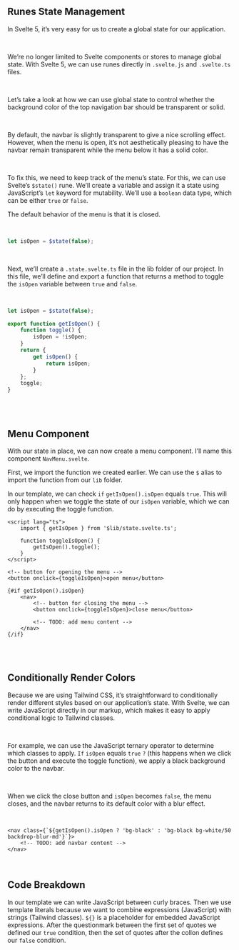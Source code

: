 ## Runes State Management

In Svelte 5, it’s very easy for us to create a global state for our application.

<br>

We’re no longer limited to Svelte components or stores to manage global state. With Svelte 5, we can use runes directly in `.svelte.js` and `.svelte.ts` files.

<br>

Let’s take a look at how we can use global state to control whether the background color of the top navigation bar should be transparent or solid.

<br>

By default, the navbar is slightly transparent to give a nice scrolling effect. However, when the menu is open, it’s not aesthetically pleasing to have the navbar remain transparent while the menu below it has a solid color.

<br>

To fix this, we need to keep track of the menu’s state. For this, we can use Svelte’s `$state()` rune. We’ll create a variable and assign it a state using JavaScript’s `let` keyword for mutability. We’ll use a `boolean` data type, which can be either `true` or `false`.

The default behavior of the menu is that it is closed.

<br>

```ts
let isOpen = $state(false);
```

<br>

Next, we’ll create a `.state.svelte.ts` file in the lib folder of our project. In this file, we’ll define and export a function that returns a method to toggle the `isOpen` variable between `true` and `false`.

<br>

```ts
let isOpen = $state(false);

export function getIsOpen() {
	function toggle() {
		isOpen = !isOpen;
	}
	return {
		get isOpen() {
			return isOpen;
		}
	};
	toggle;
}
```

<br>
<br>

## Menu Component

With our state in place, we can now create a menu component. I’ll name this component `NavMenu.svelte`.
<br>

First, we import the function we created earlier. We can use the `$` alias to import the function from our `lib` folder.
<br>

In our template, we can check `if` `getIsOpen().isOpen` equals `true`. This will only happen when we toggle the state of our `isOpen` variable, which we can do by executing the toggle function.
<br>

```svelte
<script lang="ts">
	import { getIsOpen } from '$lib/state.svelte.ts';

	function toggleIsOpen() {
		getIsOpen().toggle();
	}
</script>

<!-- button for opening the menu -->
<button onclick={toggleIsOpen}>open menu</button>

{#if getIsOpen().isOpen}
	<nav>
		<!-- button for closing the menu -->
		<button onclick={toggleIsOpen}>close menu</button>

		<!-- TODO: add menu content -->
	</nav>
{/if}
```

<br>
<br>

## Conditionally Render Colors

Because we are using Tailwind CSS, it’s straightforward to conditionally render different styles based on our application’s state. With Svelte, we can write JavaScript directly in our markup, which makes it easy to apply conditional logic to Tailwind classes.

<br>

For example, we can use the JavaScript ternary operator to determine which classes to apply. `If` `isOpen` equals `true` `?` (this happens when we click the button and execute the toggle function), we apply a black background color to the navbar.

<br>

When we click the close button and `isOpen` becomes `false`, the menu closes, and the navbar returns to its default color with a blur effect.

<br>

```svelte
<nav class={`${getIsOpen().isOpen ? 'bg-black' : 'bg-black bg-white/50 backdrop-blur-md'}`}>
	<!-- TODO: add navbar content -->
</nav>
```

<br>

## Code Breakdown

In our template we can write JavaScript between curly braces. Then we use template literals because we want to combine expressions (JavaScript) with strings (Tailwind classes). `${}` is a placeholder for embedded JavaScript expressions.
After the questionmark between the first set of quotes we defined our `true` condition, then the set of quotes after the collon defines our `false` condition.
